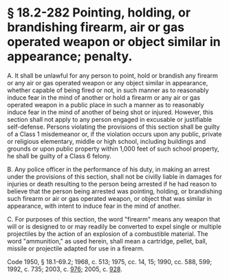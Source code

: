 # § 18.2-282 Pointing, holding, or brandishing firearm, air or gas operated weapon or object similar in appearance; penalty.

<p>A. It shall be unlawful for any person to point, hold or brandish any firearm or any air or gas operated weapon or any object similar in appearance, whether capable of being fired or not, in such manner as to reasonably induce fear in the mind of another or hold a firearm or any air or gas operated weapon in a public place in such a manner as to reasonably induce fear in the mind of another of being shot or injured. However, this section shall not apply to any person engaged in excusable or justifiable self-defense. Persons violating the provisions of this section shall be guilty of a Class 1 misdemeanor or, if the violation occurs upon any public, private or religious elementary, middle or high school, including buildings and grounds or upon public property within 1,000 feet of such school property, he shall be guilty of a Class 6 felony.</p><p>B. Any police officer in the performance of his duty, in making an arrest under the provisions of this section, shall not be civilly liable in damages for injuries or death resulting to the person being arrested if he had reason to believe that the person being arrested was pointing, holding, or brandishing such firearm or air or gas operated weapon, or object that was similar in appearance, with intent to induce fear in the mind of another.</p><p>C. For purposes of this section, the word "firearm" means any weapon that will or is designed to or may readily be converted to expel single or multiple projectiles by the action of an explosion of a combustible material. The word "ammunition," as used herein, shall mean a cartridge, pellet, ball, missile or projectile adapted for use in a firearm.</p><p>Code 1950, § 18.1-69.2; 1968, c. 513; 1975, cc. 14, 15; 1990, cc. 588, 599; 1992, c. 735; 2003, c. <a href='http://lis.virginia.gov/cgi-bin/legp604.exe?031+ful+CHAP0976'>976</a>; 2005, c. <a href='http://lis.virginia.gov/cgi-bin/legp604.exe?051+ful+CHAP0928'>928</a>.</p>
